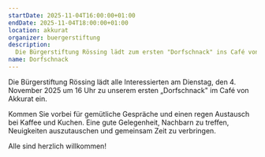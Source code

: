 ```yaml
---
startDate: 2025-11-04T16:00:00+01:00
endDate: 2025-11-04T18:00:00+01:00
location: akkurat
organizer: buergerstiftung
description:
  Die Bürgerstiftung Rössing lädt zum ersten "Dorfschnack" ins Café von Akkurat ein.
name: Dorfschnack
---
```


Die Bürgerstiftung Rössing lädt alle Interessierten am Dienstag, den 4. November 2025 um 16 Uhr zu unserem ersten „Dorfschnack" im Café von Akkurat ein.

Kommen Sie vorbei für gemütliche Gespräche und einen regen Austausch bei Kaffee und Kuchen. Eine gute Gelegenheit, Nachbarn zu treffen, Neuigkeiten auszutauschen und gemeinsam Zeit zu verbringen.

Alle sind herzlich willkommen!